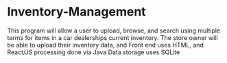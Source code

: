 # Inventory-Management
This program will allow a user to upload, browse, and search using multiple terms for items in a car dealerships current inventory. The store owner will be able to upload their inventory data, and 
Front end uses HTML, and React/JS 
processing done via Java
Data storage uses SQLite
